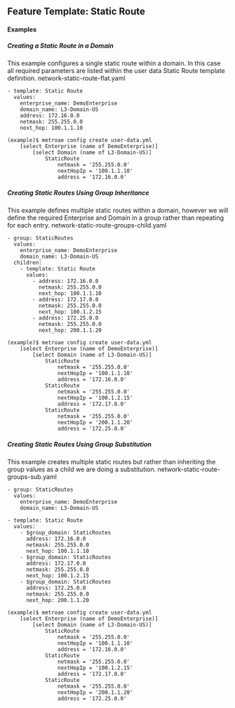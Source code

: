 ## Feature Template: Static Route
#### Examples

##### Creating a Static Route in a Domain
This example configures a single static route within a domain. In this case all required parameters are listed within the user data Static Route template definition.  network-static-route-flat.yaml
```
- template: Static Route
  values:
    enterprise_name: DemoEnterprise
    domain_name: L3-Domain-US
    address: 172.16.0.0
    netmask: 255.255.0.0
    next_hop: 100.1.1.10

```
```
(example)$ metroae config create user-data.yml
    [select Enterprise (name of DemoEnterprise)]
        [select Domain (name of L3-Domain-US)]
            StaticRoute
                netmask = '255.255.0.0'
                nextHopIp = '100.1.1.10'
                address = '172.16.0.0'

```

##### Creating Static Routes Using Group Inheritance
This example defines multiple static routes within a domain, however we will define the required Enterprise and Domain in a group rather than repeating for each entry.  network-static-route-groups-child.yaml
```
- group: StaticRoutes
  values:
    enterprise_name: DemoEnterprise
    domain_name: L3-Domain-US
  children:
    - template: Static Route
      values:
        - address: 172.16.0.0
          netmask: 255.255.0.0
          next_hop: 100.1.1.10
        - address: 172.17.0.0
          netmask: 255.255.0.0
          next_hop: 100.1.2.15
        - address: 172.25.0.0
          netmask: 255.255.0.0
          next_hop: 200.1.1.20

```
```
(example)$ metroae config create user-data.yml
    [select Enterprise (name of DemoEnterprise)]
        [select Domain (name of L3-Domain-US)]
            StaticRoute
                netmask = '255.255.0.0'
                nextHopIp = '100.1.1.10'
                address = '172.16.0.0'
            StaticRoute
                netmask = '255.255.0.0'
                nextHopIp = '100.1.2.15'
                address = '172.17.0.0'
            StaticRoute
                netmask = '255.255.0.0'
                nextHopIp = '200.1.1.20'
                address = '172.25.0.0'

```

##### Creating Static Routes Using Group Substitution
This example creates multiple static routes but rather than inheriting the group values as a child we are doing a substitution.  network-static-route-groups-sub.yaml
```
- group: StaticRoutes
  values:
    enterprise_name: DemoEnterprise
    domain_name: L3-Domain-US

- template: Static Route
  values:
    - $group_domain: StaticRoutes
      address: 172.16.0.0
      netmask: 255.255.0.0
      next_hop: 100.1.1.10
    - $group_domain: StaticRoutes
      address: 172.17.0.0
      netmask: 255.255.0.0
      next_hop: 100.1.2.15
    - $group_domain: StaticRoutes
      address: 172.25.0.0
      netmask: 255.255.0.0
      next_hop: 200.1.1.20

```
```
(example)$ metroae config create user-data.yml
    [select Enterprise (name of DemoEnterprise)]
        [select Domain (name of L3-Domain-US)]
            StaticRoute
                netmask = '255.255.0.0'
                nextHopIp = '100.1.1.10'
                address = '172.16.0.0'
            StaticRoute
                netmask = '255.255.0.0'
                nextHopIp = '100.1.2.15'
                address = '172.17.0.0'
            StaticRoute
                netmask = '255.255.0.0'
                nextHopIp = '200.1.1.20'
                address = '172.25.0.0'

```

